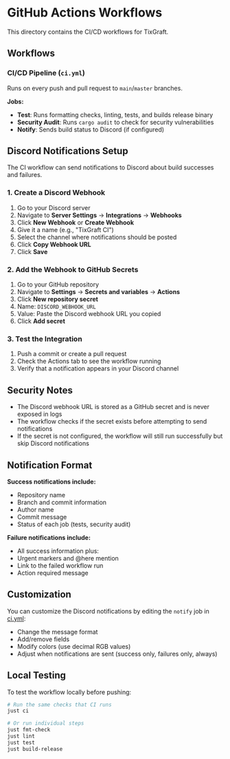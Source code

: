 # GitHub Actions Workflows

This directory contains the CI/CD workflows for TixGraft.

## Workflows

### CI/CD Pipeline (`ci.yml`)

Runs on every push and pull request to `main`/`master` branches.

**Jobs:**
- **Test**: Runs formatting checks, linting, tests, and builds release binary
- **Security Audit**: Runs `cargo audit` to check for security vulnerabilities
- **Notify**: Sends build status to Discord (if configured)

## Discord Notifications Setup

The CI workflow can send notifications to Discord about build successes and failures.

### 1. Create a Discord Webhook

1. Go to your Discord server
2. Navigate to **Server Settings** → **Integrations** → **Webhooks**
3. Click **New Webhook** or **Create Webhook**
4. Give it a name (e.g., "TixGraft CI")
5. Select the channel where notifications should be posted
6. Click **Copy Webhook URL**
7. Click **Save**

### 2. Add the Webhook to GitHub Secrets

1. Go to your GitHub repository
2. Navigate to **Settings** → **Secrets and variables** → **Actions**
3. Click **New repository secret**
4. Name: `DISCORD_WEBHOOK_URL`
5. Value: Paste the Discord webhook URL you copied
6. Click **Add secret**

### 3. Test the Integration

1. Push a commit or create a pull request
2. Check the Actions tab to see the workflow running
3. Verify that a notification appears in your Discord channel

## Security Notes

- The Discord webhook URL is stored as a GitHub secret and is never exposed in logs
- The workflow checks if the secret exists before attempting to send notifications
- If the secret is not configured, the workflow will still run successfully but skip Discord notifications

## Notification Format

**Success notifications include:**
- Repository name
- Branch and commit information
- Author name
- Commit message
- Status of each job (tests, security audit)

**Failure notifications include:**
- All success information plus:
- Urgent markers and @here mention
- Link to the failed workflow run
- Action required message

## Customization

You can customize the Discord notifications by editing the `notify` job in [ci.yml](./ci.yml):

- Change the message format
- Add/remove fields
- Modify colors (use decimal RGB values)
- Adjust when notifications are sent (success only, failures only, always)

## Local Testing

To test the workflow locally before pushing:

```bash
# Run the same checks that CI runs
just ci

# Or run individual steps
just fmt-check
just lint
just test
just build-release
```
